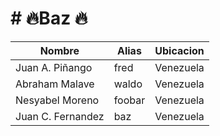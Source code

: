 # #  🔥Baz 🔥 
| Nombre  | Alias | Ubicacion |
| ------------- | ------------- | ------------- |
| Juan A. Piñango  | fred  | Venezuela |
| Abraham Malave | waldo  | Venezuela |
| Nesyabel Moreno | foobar  | Venezuela |
| Juan C. Fernandez | baz | Venezuela |
